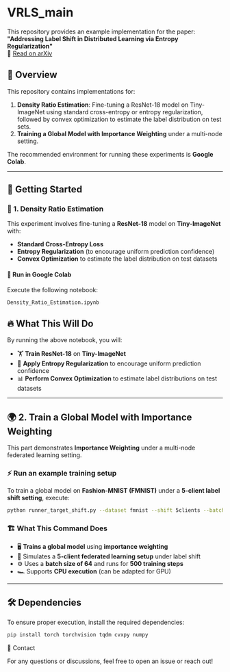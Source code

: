 # VRLS_main

This repository provides an example implementation for the paper:  
**"Addressing Label Shift in Distributed Learning via Entropy Regularization"**  
📄 [Read on arXiv](https://arxiv.org/abs/2502.02544)

## 📌 Overview
This repository contains implementations for:
1. **Density Ratio Estimation**: Fine-tuning a ResNet-18 model on Tiny-ImageNet using standard cross-entropy or entropy regularization, followed by convex optimization to estimate the label distribution on test sets.
2. **Training a Global Model with Importance Weighting** under a multi-node setting.

The recommended environment for running these experiments is **Google Colab**.

---

## 🚀 Getting Started

### 📂 1. Density Ratio Estimation
This experiment involves fine-tuning a **ResNet-18** model on **Tiny-ImageNet** with:
- **Standard Cross-Entropy Loss**
- **Entropy Regularization** (to encourage uniform prediction confidence)
- **Convex Optimization** to estimate the label distribution on test datasets

#### 🔧 **Run in Google Colab**
Execute the following notebook:
```bash
Density_Ratio_Estimation.ipynb
```

## 🔥 What This Will Do

By running the above notebook, you will:

- 🏋 **Train ResNet-18** on **Tiny-ImageNet**
- 🔄 **Apply Entropy Regularization** to encourage uniform prediction confidence
- 📊 **Perform Convex Optimization** to estimate label distributions on test datasets

---

## 🌍 2. Train a Global Model with Importance Weighting

This part demonstrates **Importance Weighting** under a multi-node federated learning setting.

### ⚡ **Run an example training setup**
To train a global model on **Fashion-MNIST (FMNIST)** under a **5-client label shift setting**, execute:
```bash
python runner_target_shift.py --dataset fmnist --shift 5clients --batch-size 64 --num-steps 500 --client-mode multi
```
### 🏗 What This Command Does
- 🖥 **Trains a global model** using **importance weighting**
- 📡 Simulates a **5-client federated learning setup** under label shift
- ⚙ Uses a **batch size of 64** and runs for **500 training steps**
- 🏎 Supports **CPU execution** (can be adapted for GPU)

---

## 🛠 Dependencies

To ensure proper execution, install the required dependencies:
```bash
pip install torch torchvision tqdm cvxpy numpy
```

📧 Contact

For any questions or discussions, feel free to open an issue or reach out!

